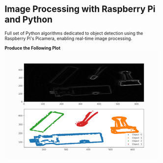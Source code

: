 # Image Processing with Raspberry Pi and Python
Full set of Python algorithms dedicated to object detection using the Raspberry Pi's Picamera, enabling real-time image processing.

**Produce the Following Plot**
![Image](dbscan_demo_github.png)
